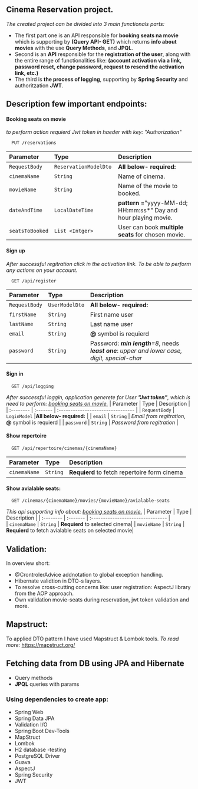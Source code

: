 ## Cinema Reservation project.
*The created project can be divided into 3 main functionals parts:*   
- The first part one is an API responsible for **booking seats na movie** which is supporting by **(Query API- GET)** which returns **info about movies** with the use **Query Methods**, and **JPQL**.
- Second is an **API** responsible for the **registration of the user**, along with the entire range of functionalities like: **(account activation via a link, password reset, change password, request to resend the activation link, etc.)**
- The third is **the process of logging**, supporting by **Spring Security** and authoritzation **JWT**.
## Description few important endpoints:

#### Booking seats on movie
*to perform action requierd Jwt token in haeder with key: "Authorization"*
```http
  PUT /reservations
```

| Parameter | Type     | Description                |
| :-------- | :------- | :------------------------- |
| `RequestBody` | `ReservationModelDto `| **All below- required:**|
| `cinemaName` | `String `| Name of cinema.|
| `movieName` | `String `|  Name of the movie to booked.|
| `dateAndTime` | `LocalDateTime `| **pattern** ="yyyy-MM-dd; HH:mm:ss*" Day and hour playing movie.|
| `seatsToBooked` | `List <Intger> `|User can book **multiple seats** for chosen movie.|



#### Sign up 
*After successful regitration click in the activation link. To be able to perform any actions on your account.*

```http
  GET /api/register
```

| Parameter | Type     | Description                       |
| :-------- | :------- | :-------------------------------- |
| `RequestBody`      | `UserModelDto` |**All  below- required:** |
| `firstName`      | `String` | First name user |
| `lastName`      | `String` | Last name  user |
| `email`      | `String` | **@** symbol is requierd  |               
| `password`      | `String` | Password:  ***min length**=8*, needs ***least one***: *upper and lower case, digit, special-char*|



#### Sign in 

```http
  GET /api/logging
```
*After successful loggin, application generete for User **"Jwt token"**, which is need to perform: [booking seats on movie.](#booking-seats-on-movie)* 
| Parameter | Type     | Description                       |
| :-------- | :------- | :-------------------------------- |
| `RequestBody`      | `LoginModel` |**All  below- required:** |
| `email`      | `String` | *Email from regitration*, **@** symbol is requierd |
| `password`      | `String` | *Password from regitration* |


#### Show repertoire 

```http
  GET /api/repertoire/cinemas/{cinemaName}
```
| Parameter | Type     | Description                       |
| :-------- | :------- | :-------------------------------- |
| `cinemaName`      | `String` | **Requierd** to fetch repertoire form cinema|


#### Show avialable seats: 

```http
  GET /cinemas/{cinemaName}/movies/{movieName}/avialable-seats
```
*This api supporting info about: [booking seats on movie.](#booking-seats-on-movie)*
| Parameter | Type     | Description                       |
| :-------- | :------- | :-------------------------------- |                            
| `cinemaName`      | `String` | **Requierd** to selected cinema|
| `movieName`      | `String` | **Requierd** to fetch avialable seats on selected movie|



## Validation:
In overview short:
- @CrontrolerAdvice addnotation to global exception handling. 
- Hibernate validtion in DTO-s layers.
- To resolve cross-cutting concerns like: user registration: AspectJ library from the AOP approach.
- Own validation movie-seats during reservation, jwt token validation and more.

## Mapstruct:
To applied DTO pattern I have used  Mapstruct & Lombok tools.  *To read more:* https://mapstruct.org/

## Fetching data from DB using JPA and Hibernate

- Query methods
- **JPQL** queries with params 



### Using dependencies to create app:

- Spring Web
- Spring Data JPA
- Validation I/O
- Spring Boot Dev-Tools
- MapStruct 
- Lombok
- H2 database -testing
- PostgreSQL Driver
- Guava
- AspectJ
- Spring Security
- JWT


